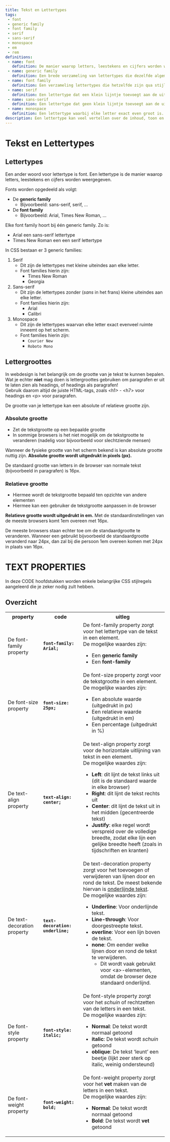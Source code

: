 ```yaml
---
title: Tekst en Lettertypes
tags: 
 - font
 - generic family
 - font family
 - serif
 - sans-serif
 - monospace
 - em
 - rem
definitions:
 - name: font
   definition: De manier waarop letters, leestekens en cijfers worden weergegeven.
 - name: generic family
   definition: Een brede verzameling van lettertypes die dezelfde algemene eigenschappen delen.
 - name: font family
   definition: Een verzameling lettertypes die hetzelfde zijn qua stijl en vormgeving.
 - name: serif
   definition: Een lettertype dat een klein lijntje toevoegt aan de uiteindes van elke letter.
 - name: sans-serif
   definition: Een lettertype dat geen klein lijntje toevoegt aan de uiteindes van elke letter.
 - name: monospace
   definition: Een lettertype waarbij elke letter exact even groot is.
description: Een lettertype kan veel vertellen over de inhoud, toon en het doel van een webpagina. In dit hoofdstuk wordt dieper ingegaan op de verschillende manieren waarop je met CSS lettertypes kunt manipuleren.
---
```



# Tekst en Lettertypes


## Lettertypes

Een ander woord voor lettertype is font. Een lettertype is de manier waarop letters, leestekens en cijfers worden weergegeven.

Fonts worden opgedeeld als volgt:



*   De **generic family**
    *   Bijvoorbeeld: sans-serif, serif, ...
*   De **font family**
    *   Bijvoorbeeld: Arial, Times New Roman, …

Elke font family hoort bij één generic family. Zo is:



*   Arial een sans-serif lettertype
*   Times New Roman een een serif lettertype

In CSS bestaan er 3 generic families:



1. Serif
    *   Dit zijn de lettertypes met kleine uiteindes aan elke letter.
    *   Font families hierin zijn: 
        *   Times New Roman
        *   Georgia
2. Sans-serif
    *   Dit zijn de lettertypes zonder (_sans_ in het frans) kleine uiteindes aan elke letter.
    *   Font families hierin zijn: 
        *   Arial
        *   Calibri
3. Monospace
    *   Dit zijn de lettertypes waarvan elke letter exact evenveel ruimte inneemt op het scherm.
    *   Font families hierin zijn: 
        *   `Courier New`
        *   `Roboto Mono`


## Lettergroottes

In webdesign is het belangrijk om de grootte van je tekst te kunnen bepalen. Wat je echter **niet** mag doen is lettergroottes gebruiken om paragrafen er uit te laten zien als headings, of headings als paragrafen! \
Gebruik daarom altijd de juiste HTML-tags, zoals &lt;h1> - &lt;h7> voor headings en &lt;p> voor paragrafen.

De grootte van je lettertype kan een absolute of relatieve grootte zijn.


### Absolute grootte



*   Zet de tekstgrootte op een bepaalde grootte
*   In sommige browsers is het niet mogelijk om de tekstgrootte te veranderen (nadelig voor bijvoorbeeld voor slechtziende mensen)

Wanneer de fysieke grootte van het scherm bekend is kan absolute grootte nuttig zijn. **Absolute grootte wordt uitgedrukt in pixels (px).**

De standaard grootte van letters in de browser van normale tekst (bijvoorbeeld in paragrafen) is 16px.


### Relatieve grootte



*   Hiermee wordt de tekstgrootte bepaald ten opzichte van andere elementen
*   Hiermee kan een gebruiker de tekstgrootte aanpassen in de browser

**Relatieve grootte wordt uitgedrukt in em.** Met de standaardinstellingen van de meeste browsers komt 1em overeen met 16px.

De meeste browsers staan echter toe om de standaardgrootte te veranderen. Wanneer een gebruikt bijvoorbeeld de standaardgrootte veranderd naar 24px, dan zal bij die persoon 1em overeen komen met 24px in plaats van 16px.


# TEXT PROPERTIES

In deze CODE hoofdstukken worden enkele belangrijke CSS stijlregels aangeleerd die je zeker nodig zult hebben.


## Overzicht


<table class="styledTable">
  <tr>
   <th>property</th>
   <th>code</th>
   <th>uitleg</th>
  </tr>
  <tr>
   <td>De font-family property</td>
   <td><b><code>font-family: Arial;</code></b></td>
   <td>De font-family property zorgt voor het lettertype van de tekst in een element. 
<br>
De mogelijke waardes zijn:
<ul>
<li>Een <b>generic family</b></li>
<li>Een <b>font-family</b></li>
</ul>
   </td>
  </tr>
  <tr>
   <td>De font-size property</td>
   <td><b><code>font-size: 25px;</code></b></td>
   <td>De font-size property zorgt voor de tekstgrootte in een element. 
<br>
De mogelijke waardes zijn:
<ul>
<li>Een absolute waarde (uitgedrukt in px)</li>
<li>Een relatieve waarde (uitgedrukt in em)</li>
<li>Een percentage (uitgedrukt in %)</li>
</ul>
   </td>
  </tr>
  <tr>
   <td>De text-align property
   </td>
   <td><b><code>text-align: center;</code></b>
   </td>
   <td>De text-align property zorgt voor de horizontale uitlijning van tekst in een element. 
<br>
De mogelijke waardes zijn:
<ul>
<li><b>Left</b>: dit lijnt de tekst links uit (dit is de standaard waarde in elke browser)</li>
<li><b>Right</b>: dit lijnt de tekst rechts uit</li>
<li><b>Center</b>: dit lijnt de tekst uit in het midden (gecentreerde tekst)</li>
<li><b>Justify</b>: elke regel wordt verspreid over de volledige breedte, zodat elke lijn een gelijke breedte heeft (zoals in tijdschriften en kranten)</li>
</ul>
   </td>
  </tr>
  <tr>
   <td>De text-decoration property
   </td>
   <td><b><code>text-decoration: 		underline;</code></b>
   </td>
   <td>De text-decoration property zorgt voor het toevoegen of verwijderen van lijnen door en rond de tekst. De meest bekende hiervan is <span style="text-decoration:underline;">onderlijnde tekst</span>. 
<br>
De mogelijke waardes zijn:
<ul>
<li><b>Underline</b>: Voor onderlijnde tekst.</li>
<li><b>Line-through</b>: Voor doorgestreepte tekst.</li>
<li><b>overline</b>: Voor een lijn boven de tekst.</li>
<li><b>none</b>: Om eender welke lijnen door en rond de tekst te verwijderen. 
<ul>
<li>Dit wordt vaak gebruikt voor &lt;a>-elementen, omdat de browser deze standaard onderlijnd.</li>
</ul>
</li> 
</ul>
   </td>
  </tr>
  <tr>
   <td>De font-style property
   </td>
   <td><b><code>font-style: italic;</code></b>
   </td>
   <td>De font-style property zorgt voor het <em>schuin </em>of rechtzetten van de letters in een tekst. 
<br>
De mogelijke waardes zijn:
<ul>
<li><b>Normal</b>: De tekst wordt normaal getoond</li>
<li><b>italic</b>: De tekst wordt <em>schuin</em> getoond</li>
<li><b>oblique</b>: De tekst ‘leunt’ een beetje (lijkt zeer sterk op italic, weinig ondersteund)</li>
</ul>
   </td>
  </tr>
  <tr>
   <td>De font-weight property
   </td>
   <td><b><code>font-weight: bold;</code></b>
   </td>
   <td>De font-weight property zorgt voor het <b>vet </b>maken van de letters in een tekst. 
<br>
De mogelijke waardes zijn:
<ul>
<li><b>Normal</b>: De tekst wordt normaal getoond</li>
<li><b>Bold</b>: De tekst wordt <b>vet </b>getoond</li>
</ul>
   </td>
  </tr>
</table>



